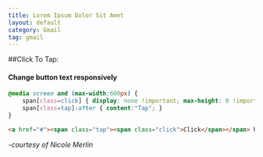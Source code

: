 ```yaml
---
title: Lorem Ipsum Dolor Sit Amet
layout: default
category: Gmail
tag: gmail
---
```


##Click To Tap:
####   Change button text responsively

```css	
@media screen and (max-width:600px) {
	span[class=click] { display: none !important; max-height: 0 !important; }
	span[class=tap]:after { content:"Tap"; }
}
```
```html
<a href="#"><span class="tap"><span class="click">Click</span></span> here</a>
```

<em>-courtesy of Nicole Merlin</em>